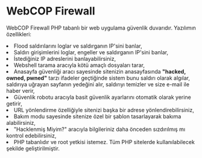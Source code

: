 # WebCOP Firewall

WebCOP Firewall PHP tabanlı bir web uygulama güvenlik duvarıdır. Yazılımın özellikleri:
<li> Flood saldırılarını loglar ve saldırganın IP'sini banlar,
<li> Saldırı girişimlerini loglar, engeller ve saldırganın IP'sini banlar,
<li> İstediğiniz IP adreslerini banlayabilirsiniz,
<li> Webshell tarama aracıyla kötü amaçlı dosyaları tarar,
<li> Anasayfa güvenliği aracı sayesinde sitenizin anasayfasında <b>"hacked, owned, pwned"</b> tarzı ifadeler geçtiğinde sistem bunu saldırı olarak algılar, saldırıya uğrayan sayfanın yedeğini alır, saldırıyı temizler ve size e-mail ile haber verir, 
<li> Güvenlik robotu aracıyla basit güvenlik ayarlarını otomatik olarak yerine getirir,
<li> URL yönlendirme özelliğiyle sitenizi başka bir adrese yönlendirebilirsiniz,
<li> Bakım modu sayesinde sitenize özel bir şablon tasarlayarak bakıma alabilirsiniz,
<li> "Hacklenmiş Miyim?" aracıyla bilgileriniz daha önceden sızdırılmış mı kontrol edebilirsiniz,
<li> PHP tabanlıdır ve root yetkisi istemez. Tüm PHP sitelerde kullanılabilecek şekilde geliştirilmiştir.
